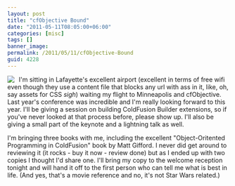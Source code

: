 ```yaml
---
layout: post
title: "cfObjective Bound"
date: "2011-05-11T08:05:00+06:00"
categories: [misc]
tags: []
banner_image: 
permalink: /2011/05/11/cfObjective-Bound
guid: 4228
---
```


<img src="https://static.raymondcamden.com/images/cfjedi/airplane.gif" style="float:left;margin-right:10px" />I'm sitting in Lafayette's excellent airport (excellent in terms of free wifi even though they use a content file that blocks any url with ass in it, like, oh, say assets for CSS *sigh*) waiting my flight to Minneapolis and cfObjective. Last year's conference was incredible and I'm really looking forward to this year. I'll be giving a session on building ColdFusion Builder extensions, so if you've never looked at that process before, please show up. I'll also be giving a small part of the keynote and a lightning talk as well. 

I'm bringing three books with me, including the excellent "Object-Oritented Programming in ColdFusion" book by Matt Gifford. I never did get around to reviewing it (it rocks - buy it now - review done) but as I ended up with two copies I thought I'd share one. I'll bring my copy to the welcome reception tonight and will hand it off to the first person who can tell me what is best in life. (And yes, that's a movie reference and no, it's not Star Wars related.)

<br clear="all">